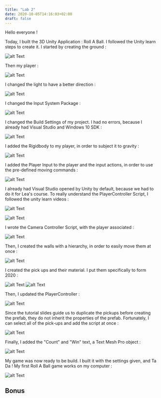 ```yaml
---
title: "Lab 2"
date: 2020-10-05T14:16:03+02:00
draft: false
---
```


Hello everyone !


Today, I built the 3D Unity Application : Roll A Ball. I followed the Unity learn steps to create it.
I started by creating the ground :
 
![alt Text](https://user-images.githubusercontent.com/71452847/95080658-b576bf80-0718-11eb-93fe-14e78926e891.png "The ground")


Then my player :
 
![alt Text](https://user-images.githubusercontent.com/71452847/95080666-b9a2dd00-0718-11eb-874e-35661702338d.png "The player")


I changed the light to have a better direction :
 
![alt Text](https://user-images.githubusercontent.com/71452847/95080678-bdcefa80-0718-11eb-9b59-dfa2ccc1e58c.png "The light")


I changed the Input System Package :
 
![alt Text](https://user-images.githubusercontent.com/71452847/95080680-c0c9eb00-0718-11eb-8f31-1f7cd9110534.png "Input System")


I changed the Build Settings of my project. I had no errors, because I already had Visual Studio and Windows 10 SDK :
 
![alt Text](https://user-images.githubusercontent.com/71452847/95080691-c45d7200-0718-11eb-970c-8f4af24a457d.png "Build Settings")


I added the Rigidbody to my player, in order to subject it to gravity :
 
![alt Text](https://user-images.githubusercontent.com/71452847/95080701-c7586280-0718-11eb-88fc-049bce9a7403.png "Rigidbody")


I added the Player Input to the player and the input actions, in order to use the pre-defined moving commands :
 
![alt Text](https://user-images.githubusercontent.com/71452847/95080707-cb848000-0718-11eb-91a0-65558b2b4372.png "Player Input")


I already had Visual Studio opened by Unity by default, because we had to do it for Lea's course. 
To really understand the PlayerController Script, I followed the unity learn videos :
 
![alt Text](https://user-images.githubusercontent.com/71452847/95080721-d0493400-0718-11eb-93e9-d44f6e5655de.png "Player Controller")

![alt Text](https://user-images.githubusercontent.com/71452847/95080729-d3dcbb00-0718-11eb-8e41-cf8d8f0b9de8.png "Player Controller")


I wrote the Camera Controller Script, with the player associated :
 
![alt Text](https://user-images.githubusercontent.com/71452847/95080748-da6b3280-0718-11eb-86f5-280bf66f7447.png "Camera Controller")


Then, I created the walls with a hierarchy, in order to easily move them at once :
 
![alt Text](https://user-images.githubusercontent.com/71452847/95080748-da6b3280-0718-11eb-86f5-280bf66f7447.png "Pickups")


I created the pick ups and their material. I put them specifically to form 2020 :
 
![alt Text](https://user-images.githubusercontent.com/71452847/95080783-e5be5e00-0718-11eb-99fb-cfc4e3651b94.png "Walls")
![alt Text](https://user-images.githubusercontent.com/71452847/95080787-e820b800-0718-11eb-92f2-126a2eecbe39.png "2020")


Then, I updated the PlayerController :
 
![alt Text](https://user-images.githubusercontent.com/71452847/95080799-efe05c80-0718-11eb-9ddf-98fdf0164f8c.png "Player Controller update")


Since the tutorial slides guide us to duplicate the pickups before creating the prefab, they do not inherit the properties of the prefab.
Fortunately, I can select all of the pick-ups and add the script at once :
 
![alt Text](https://user-images.githubusercontent.com/71452847/95080812-f373e380-0718-11eb-8bb9-bbd0d1076b65.png "Settings pickups")


Finally, I added the "Count" and "Win" text, a Text Mesh Pro object :

![alt Text](https://user-images.githubusercontent.com/71452847/95080820-f53da700-0718-11eb-854e-9962905e3490.png "Texts")


My game was now ready to be build. I built it with the settings given, and Ta Da ! My first Roll A Ball game works on my computer :

![alt Text](https://github.com/Ceici92/HugoBlog3/blob/master/docs/images/Lab2/RollABallComputer.gif?raw=true "Video")



## Bonus

[comment]: <> (I moved the pickups to now form IP Paris instead of 2020 :)

[comment]: <> (IP Paris)


